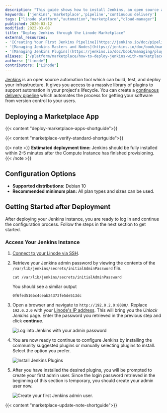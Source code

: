 ```yaml
---
description: "This guide shows how to install Jenkins, an open source automation tool which system administrators can use to build, test, and deploy your infrastructure."
keywords: ['jenkins','marketplace','pipeline','continuous delivery']
tags: ["linode platform","automation","marketplace","cloud-manager"]
published: 2020-03-12
modified: 2022-03-08
title: "Deploy Jenkins through the Linode Marketplace"
external_resources:
- '[Creating Your First Jenkins Pipeline](https://jenkins.io/doc/pipeline/tour/hello-world/)'
- '[Managing Jenkins Masters and Nodes](https://jenkins.io/doc/book/managing/)'
- '[Managing Jenkins Plugins](https://jenkins.io/doc/book/managing/plugins/)'
aliases: ['/platform/marketplace/how-to-deploy-jenkins-with-marketplace-apps/', '/platform/one-click/how-to-deploy-jenkins-with-one-click-apps/','/guides/how-to-deploy-jenkins-with-one-click-apps/','/guides/how-to-deploy-jenkins-with-marketplace-apps/','/guides/jenkins-marketplace-app/']
authors: ["Linode"]
contributors: ["Linode"]
---
```


[Jenkins](https://jenkins.io/) is an open source automation tool which can build, test, and deploy your infrastructure. It gives you access to a massive library of plugins to support automation in your project's lifecycle. You can create a [continuous delivery pipeline](https://jenkins.io/doc/pipeline/tour/hello-world/#what-is-a-jenkins-pipeline) which automates the process for getting your software from version control to your users.

## Deploying a Marketplace App

{{< content "deploy-marketplace-apps-shortguide">}}

{{< content "marketplace-verify-standard-shortguide">}}

{{< note >}}
**Estimated deployment time:** Jenkins should be fully installed within 2-5 minutes after the Compute Instance has finished provisioning.
{{< /note >}}

## Configuration Options

- **Supported distributions:** Debian 10
- **Recommended minimum plan:** All plan types and sizes can be used.

## Getting Started after Deployment

After deploying your Jenkins instance, you are ready to log in and continue the configuration process. Follow the steps in the next section to get started.

### Access Your Jenkins Instance

1. [Connect to your Linode via SSH](/docs/products/compute/compute-instances/guides/set-up-and-secure/#connect-to-the-instance).

1. Retrieve your Jenkins admin password by viewing the contents of the `/var/lib/jenkins/secrets/initialAdminPassword` file.

    ```command
    cat /var/lib/jenkins/secrets/initialAdminPassword
    ```

    You should see a similar output

    ```output
    0f6fed516bc4ceab24373fe5de513dc
    ```

1. Open a browser and navigate to `http://192.0.2.0:8080/`. Replace `192.0.2.0` with your [Linode's IP address](/docs/guides/find-your-linodes-ip-address/). This will bring you the *Unlock Jenkins* page. Enter the password you retrieved in the previous step and click **continue**.

    ![Log into Jenkins with your admin password](jenkins-admin-login.png)

1. You are now ready to continue to configure Jenkins by installing the community suggested plugins or manually selecting plugins to install. Select the option you prefer.

    ![Install Jenkins Plugins](install-jenkins-plugins.png)

1. After you have installed the desired plugins, you will be prompted to create your first admin user. Since the login password retrieved in the beginning of this section is temporary, you should create your admin user now.

    ![Create your first Jenkins admin user.](create-admin-user.png)

{{< content "marketplace-update-note-shortguide">}}
